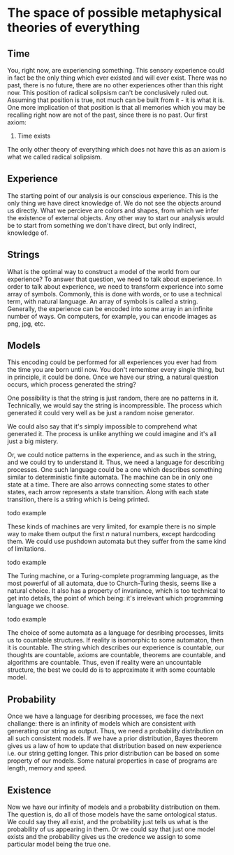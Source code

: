 # The space of possible metaphysical theories of everything

## Time

You, right now, are experiencing something.
This sensory experience could in fact be the only thing which ever existed and will ever exist.
There was no past, there is no future, there are no other experiences other than this right now.
This position of radical solipsism can't be conclusively ruled out.
Assuming that position is true, not much can be built from it - it is what it is.
One more implication of that position is that all memories which you may be recalling right now are not of the past, since there is no past.
Our first axiom:

1. Time exists

The only other theory of everything which does not have this as an axiom is what we called radical solipsism.

## Experience

The starting point of our analysis is our conscious experience.
This is the only thing we have direct knowledge of.
We do not see the objects around us directly.
What we percieve are colors and shapes, from which we infer the existence of external objects.
Any other way to start our analysis would be to start from something we don't have direct, but only indirect, knowledge of.

## Strings

What is the optimal way to construct a model of the world from our experience?
To answer that question, we need to talk about experience.
In order to talk about experience, we need to transform experience into some array of symbols.
Commonly, this is done with words, or to use a technical term, with natural language.
An array of symbols is called a string.
Generally, the experience can be encoded into some array in an infinite number of ways.
On computers, for example, you can encode images as png, jpg, etc.

## Models

This encoding could be performed for all experiences you ever had from the time you are born until now.
You don't remember every single thing, but in principle, it could be done.
Once we have our string, a natural question occurs, which process generated the string?

One possibility is that the string is just random, there are no patterns in it.
Technically, we would say the string is incompressible.
The process which generated it could very well as be just a random noise generator.

We could also say that it's simply impossible to comprehend what generated it.
The process is unlike anything we could imagine and it's all just a big mistery.

Or, we could notice patterns in the experience, and as such in the string, and we could try to understand it.
Thus, we need a language for describing processes.
One such language could be a one which describes something similar to deterministic finite automata.
The machine can be in only one state at a time.
There are also arrows connecting some states to other states, each arrow represents a state transition.
Along with each state transition, there is a string which is being printed.

todo example

These kinds of machines are very limited, for example there is no simple way to make them output the first _n_ natural numbers, except hardcoding them.
We could use pushdown automata but they suffer from the same kind of limitations.

todo example

The Turing machine, or a Turing-complete programming language, as the most powerful of all automata, due to Church-Turing thesis, seems like a natural choice.
It also has a property of invariance, which is too technical to get into details, the point of which being: it's irrelevant which programming language we choose.

todo example

The choice of some automata as a language for desribing processes, limits us to countable structures.
If reality is isomorphic to some automaton, then it is countable.
The string which describes our experience is countable, our thoughts are countable, axioms are countable, theorems are countable, and algorithms are countable.
Thus, even if reality were an uncountable structure, the best we could do is to approximate it with some countable model.

## Probability

Once we have a language for desribing processes, we face the next challange: there is an infinity of models which are consistent with generating our string as output.
Thus, we need a probability distribution on all such consistent models.
If we have a prior distribution, Bayes theorem gives us a law of how to update that distribution based on new experience i.e. our string getting longer.
This prior distribution can be based on some property of our models.
Some natural properties in case of programs are length, memory and speed.

## Existence

Now we have our infinity of models and a probability distribution on them.
The question is, do all of those models have the same ontological status.
We could say they all exist, and the probability just tells us what is the probability of us appearing in them.
Or we could say that just one model exists and the probability gives us the credence we assign to some particular model being the true one.

